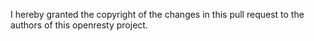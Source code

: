 I hereby granted the copyright of the changes in this pull request
to the authors of this openresty project.
